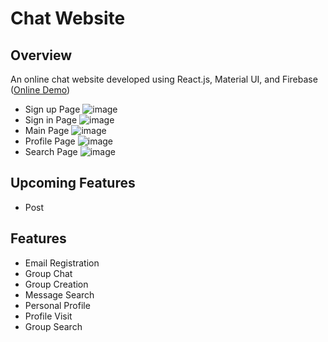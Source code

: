# Chat Website

## Overview
An online chat website developed using React.js, Material UI, and Firebase ([Online Demo](https://chat-room-6c467.web.app/))
* Sign up Page
![image](https://github.com/m1i3k0e7/Chat-Website/assets/109360168/210623e2-ac0a-48b3-908f-a3a88f371e44)
* Sign in Page
![image](https://github.com/m1i3k0e7/Chat-Website/assets/109360168/3f36204f-01c0-46ba-b21a-14fc2ee9a865)
* Main Page
![image](https://github.com/m1i3k0e7/Chat-Website/assets/109360168/e02f882c-7660-4db3-942f-a6d54a46911a)
* Profile Page
![image](https://github.com/m1i3k0e7/Chat-Website/assets/109360168/dd25e521-d1a1-46d8-9c16-93d0f0830407)
* Search Page
![image](https://github.com/m1i3k0e7/Chat-Website/assets/109360168/ed629745-0674-4899-a8c2-39e345551b31)

## Upcoming Features
* Post

## Features
* Email Registration
* Group Chat
* Group Creation
* Message Search
* Personal Profile
* Profile Visit
* Group Search
